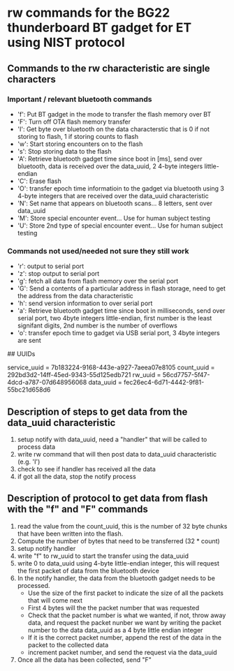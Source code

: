 
# rw commands for the BG22 thunderboard BT gadget for ET using NIST protocol

## Commands to the rw characteristic are single characters

### Important / relevant bluetooth commands

* 'f':  Put BT gadget in the mode to transfer the flash memory over BT
* 'F':  Turn off OTA flash memory transfer
* 'I':  Get byte over bluetooth on the data characterstic that is 0 if not storing to flash,
   1 if storing counts to flash
* 'w':  Start storing encounters on to the flash
* 's':  Stop storing data to the flash
* 'A':  Retrieve bluetooth gadget time since boot in [ms], send over
   bluetooth, data is received over the data_uuid, 2 4-byte integers
   little-endian
* 'C':  Erase flash
* 'O':  transfer epoch time informatioin to the gadget via bluetooth using 3
   4-byte integers that are received over the data_uuid characteristic
* 'N':  Set name that appears on bluetooth scans... 8 letters, sent over
   data_uuid
* 'M':  Store special encounter event... Use for human subject testing
* 'U':  Store 2nd type of special encounter event... Use for human subject
   testing

### Commands not used/needed not sure they still work

* 'r':  output to serial port
* 'z':  stop output to serial port
* 'g':  fetch all data from flash memory over the serial port
* 'G':  Send a contents of a particular address in flash storage, need to get
   the address from the data characteristic
* 'h':  send version information to over serial port
* 'a':  Retrieve bluetooth gadget time since boot in milliseconds, send over
   serial port, two 4byte integers little-endian, first number is the least
   signifant digits, 2nd number is the number of overflows
* 'o':  transfer epoch time to gadget via USB serial port, 3 4byte integers
   are sent

​## UUIDs

service_uuid = 7b183224-9168-443e-a927-7aeea07e8105
count_uuid   = 292bd3d2-14ff-45ed-9343-55d125edb721
rw_uuid      = 56cd7757-5f47-4dcd-a787-07d648956068
data_uuid    = fec26ec4-6d71-4442-9f81-55bc21d658d6

## Description of steps to get data from the data_uuid characteristic

1. setup notify with data_uuid, need a "handler" that will be called to process data
2. write rw command that will then post data to data_uuid characteristic (e.g. 'I')
3. check to see if handler has received all the data
4. if got all the data, stop the notify process

## Description of protocol to get data from flash with the "f" and "F" commands

1. read the value from the count_uuid, this is the number of 32 byte chunks that have been written into the flash.
2. Compute the number of bytes that need to be transferred (32 * count)
3. setup notify handler
4. write "f" to rw_uuid to start the transfer using the data_uuid
5. write 0 to data_uuid using 4-byte little-endian integer, this will request the first packet of data from the bluetooth device
6. In the notify handler, the data from the bluetooth gadget needs to be processed.
    * Use the size of the first packet to indicate the size of all the packets that will come next
    * First 4 bytes will the the packet number that was requested
    * Check that the packet number is what we wanted, if not, throw away data, and request the packet nunber we want by writing the packet number to the data data_uuid as a 4 byte little endian integer
    * If it is the correct packet number, append the rest of the data in the packet to the collected data
    * increment packet number, and send the request via the data_uuid
7. Once all the data has been collected, send "F"
